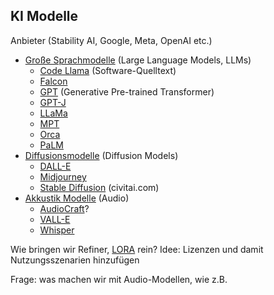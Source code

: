 ## KI Modelle

Anbieter (Stability AI, Google, Meta, OpenAI etc.)

- [Große Sprachmodelle](https://en.wikipedia.org/wiki/Large_language_model) (Large Language Models, LLMs)
    - [Code Llama](https://github.com/facebookresearch/codellama) (Software-Quelltext)
    - [Falcon](https://falconllm.tii.ae/)
    - [GPT](https://openai.com/gpt-4) (Generative Pre-trained Transformer)
    - [GPT-J](https://en.wikipedia.org/wiki/GPT-J)
    - [LLaMa](https://ai.meta.com/llama/)
    - [MPT](https://www.mosaicml.com/blog/mpt-7b)
    - [Orca](https://arxiv.org/abs/2306.02707)
    - [PaLM](https://ai.google/discover/palm2/)
- [Diffusionsmodelle](https://en.wikipedia.org/wiki/Diffusion_model) (Diffusion Models)
    - [DALL-E](https://openai.com/dall-e-2)
    - [Midjourney](https://www.midjourney.com/)
    - [Stable Diffusion](https://stablediffusionweb.com/) (civitai.com)
- [Akkustik Modelle](https://en.wikipedia.org/wiki/Acoustic_model) (Audio)
    - [AudioCraft](https://audiocraft.metademolab.com/)?
    - [VALL-E](https://vall-e.pro/)
    - [Whisper](https://openai.com/research/whisper)

Wie bringen wir Refiner, [LORA](https://arxiv.org/abs/2106.09685) rein?
Idee: Lizenzen und damit Nutzungsszenarien hinzufügen

Frage: was machen wir mit Audio-Modellen, wie z.B. 